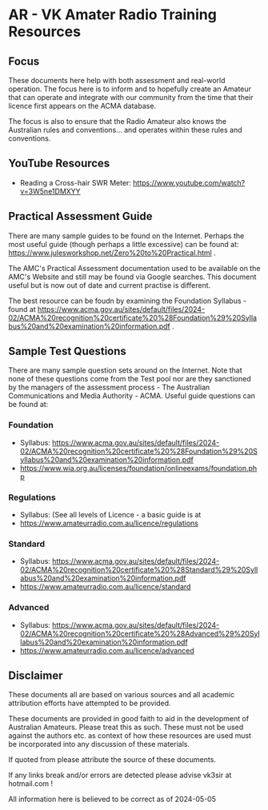 # AR - VK Amater Radio Training Resources

## Focus

These documents here help with both assessment and real-world operation. The focus here is to inform and to hopefully create an Amateur that can operate and integrate with our community from the time that their licence first appears on the ACMA database.

The focus is also to ensure that the Radio Amateur also knows the Australian rules and conventions... and operates within these rules and conventions.

## YouTube Resources

- Reading a Cross-hair SWR Meter: https://www.youtube.com/watch?v=3W5ne1DMXYY 

## Practical Assessment Guide 

There are many sample guides to be found on the Internet. Perhaps the most useful guide (though perhaps a little excessive) can be found at: https://www.julesworkshop.net/Zero%20to%20Practical.html .

The AMC's Practical Assessment documentation used to be available on the AMC's Website and still may be found via Google searches. This document useful but is now out of date and current practise is different.

The best resource can be foudn by examining the Foundation Syllabus - found at https://www.acma.gov.au/sites/default/files/2024-02/ACMA%20recognition%20certificate%20%28Foundation%29%20Syllabus%20and%20examination%20information.pdf .

## Sample Test Questions

There are many sample question sets around on the Internet. Note that none of these questions come from  the Test pool nor are they sanctioned by the managers of the assessment process - The Australian Communications and Media Authority - ACMA. Useful guide questions can be found at:

### Foundation

- Syllabus: https://www.acma.gov.au/sites/default/files/2024-02/ACMA%20recognition%20certificate%20%28Foundation%29%20Syllabus%20and%20examination%20information.pdf
- https://www.wia.org.au/licenses/foundation/onlineexams/foundation.php

### Regulations

- Syllabus: (See all levels of Licence - a basic guide is at 
- https://www.amateurradio.com.au/licence/regulations

### Standard

- Syllabus: https://www.acma.gov.au/sites/default/files/2024-02/ACMA%20recognition%20certificate%20%28Standard%29%20Syllabus%20and%20examination%20information.pdf 
- https://www.amateurradio.com.au/licence/standard

### Advanced

- Syllabus: https://www.acma.gov.au/sites/default/files/2024-02/ACMA%20recognition%20certificate%20%28Advanced%29%20Syllabus%20and%20examination%20information.pdf 
- https://www.amateurradio.com.au/licence/advanced

## Disclaimer

These documents all are based on various sources and all academic attribution efforts have attempted to be provided.  

These documents are provided in good faith to aid in the development of Australian Amateurs. Please treat this as such. These must not be used against the authors etc. as context of how these resources are used must be incorporated into any discussion of these materials.

If quoted from please attribute the source of these documents.

If any links break and/or errors are detected please advise vk3sir at hotmail.com !

All information here is believed to be correct as of 2024-05-05
